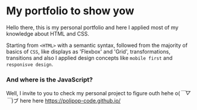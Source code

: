 
# My portfolio to show yow

Hello there, this is my personal portfolio and here I applied most of
my knowledge about HTML and CSS.

Starting from `<HTML>` with a semantic syntax, followed from the majority of
basics of `CSS`, like displays as 'Flexbox' and 'Grid', transformations,
transitions and also I applied design concepts like `mobile first` and
`responisve design`.

### And where is the JavaScript? 

Well, I invite to you to check my personal project to figure outh hehe o(*￣▽￣*)ブ
here here https://polipop-code.github.io/

